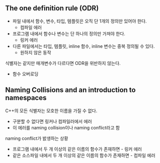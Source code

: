 ## The one definition rule (ODR)
* 파일 내에서 함수, 변수, 타입, 템플릿은 오직 단 1개의 정의만 있어야 한다.
  * 컴파일 에러
* 프로그램 내에서 함수나 변수는 단 하나의 정의만 가져야 한다.
  * 링커 에러
* 다른 파일에서는 타입, 템플릿, inline 함수, inline 변수는 중복 정의될 수 있다.
  * 원하지 않은 동작

식별자는 같지만 매개변수가 다르다면 ODR을 위반하지 않는다.
* 함수 오버로딩

## Naming Collisions and an introduction to namespaces
C++의 모든 식별자는 모호한 이름을 가질 수 없다.
* 구분할 수 없다면 링커나 컴파일러에서 에러
* 이 에러를 naming collision이나 naming conflict라고 함


naming conflict가 밠생하는 상황
* 프로그램 내에서 두 개 이상의 같은 이름의 함수가 존재하면 - 링커 에러
* 같은 소스파일 내에서 두 개 이상의 같은 이름의 함수가 존재하면 - 컴파일 에러

